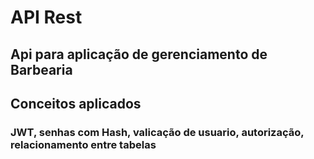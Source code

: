 # API Rest
## Api para aplicação de gerenciamento de Barbearia
## Conceitos aplicados 
### JWT, senhas com Hash, valicação de usuario, autorização, relacionamento entre tabelas
